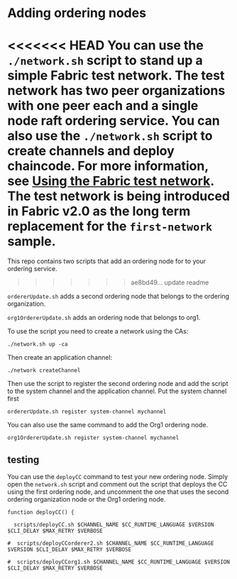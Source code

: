 # Adding ordering nodes

<<<<<<< HEAD
You can use the `./network.sh` script to stand up a simple Fabric test network. The test network has two peer organizations with one peer each and a single node raft ordering service. You can also use the `./network.sh` script to create channels and deploy chaincode. For more information, see [Using the Fabric test network](https://hyperledger-fabric.readthedocs.io/en/latest/test_network.html). The test network is being introduced in Fabric v2.0 as the long term replacement for the `first-network` sample.
=======
This repo contains two scripts that add an ordering node for to your ordering service.
>>>>>>> ae8bd49... update readme

`ordererUpdate.sh` adds a second ordering node that belongs to the ordering organization.

`org1OrdererUpdate.sh` adds an ordering node that belongs to org1.

To use the script you need to create a network using the CAs:
```
./network.sh up -ca
```

Then create an application channel:
```
./network createChannel
```

Then use the script to register the second ordering node and add the script to the
system channel and the application channel. Put the system channel first
```
ordererUpdate.sh register system-channel mychannel
```

You can also use the same command to add the Org1 ordering node.
```
org1OrdererUpdate.sh register system-channel mychannel
```

## testing

You can use the `deployCC` command to test your new ordering node. Simply open
the `network.sh` script and comment out the script that deploys the CC using the
first ordering node, and uncomment the one that uses the second ordering organization
node or the Org1 ordering node.

```
function deployCC() {

  scripts/deployCC.sh $CHANNEL_NAME $CC_RUNTIME_LANGUAGE $VERSION $CLI_DELAY $MAX_RETRY $VERBOSE

#  scripts/deployCCorderer2.sh $CHANNEL_NAME $CC_RUNTIME_LANGUAGE $VERSION $CLI_DELAY $MAX_RETRY $VERBOSE

#  scripts/deployCCorg1.sh $CHANNEL_NAME $CC_RUNTIME_LANGUAGE $VERSION $CLI_DELAY $MAX_RETRY $VERBOSE
```
